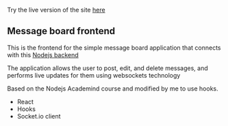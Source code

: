 Try the live version of the site [here](https://jvfresco.github.io/messageboard_frontend)

## Message board frontend

This is the frontend for the simple message board application that connects with this [Nodejs backend](https://github.com/jvfresco/messageboard_backend)

The application allows the user to post, edit, and delete messages, and performs live updates for them using websockets technology

Based on the Nodejs Academind course and modified by me to use hooks.

- React
- Hooks
- Socket.io client
